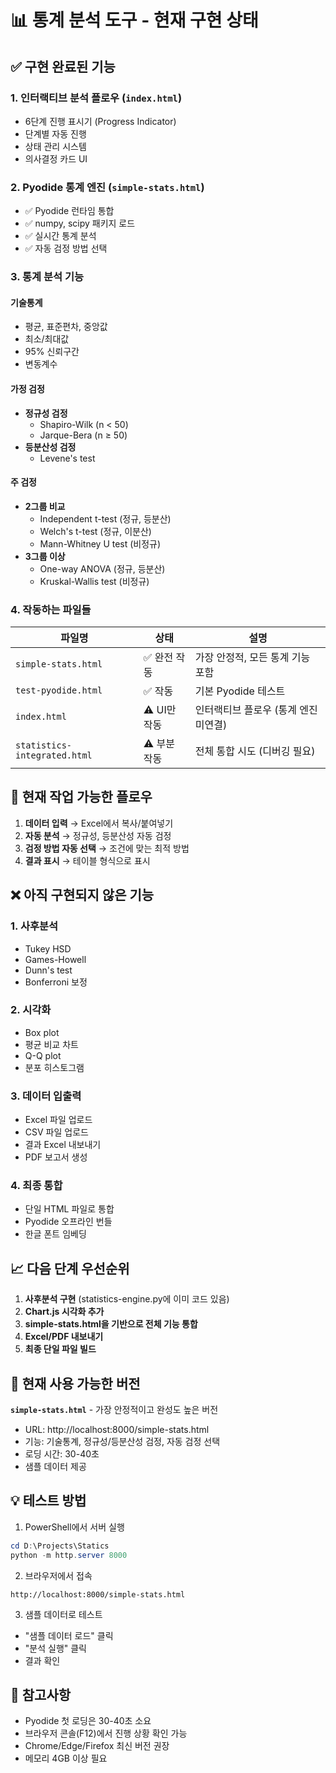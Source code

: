 # 📊 통계 분석 도구 - 현재 구현 상태

## ✅ 구현 완료된 기능

### 1. **인터랙티브 분석 플로우** (`index.html`)
- 6단계 진행 표시기 (Progress Indicator)
- 단계별 자동 진행
- 상태 관리 시스템
- 의사결정 카드 UI

### 2. **Pyodide 통계 엔진** (`simple-stats.html`)
- ✅ Pyodide 런타임 통합
- ✅ numpy, scipy 패키지 로드
- ✅ 실시간 통계 분석
- ✅ 자동 검정 방법 선택

### 3. **통계 분석 기능**
#### 기술통계
- 평균, 표준편차, 중앙값
- 최소/최대값
- 95% 신뢰구간
- 변동계수

#### 가정 검정
- **정규성 검정**
  - Shapiro-Wilk (n < 50)
  - Jarque-Bera (n ≥ 50)
- **등분산성 검정**
  - Levene's test

#### 주 검정
- **2그룹 비교**
  - Independent t-test (정규, 등분산)
  - Welch's t-test (정규, 이분산)
  - Mann-Whitney U test (비정규)
- **3그룹 이상**
  - One-way ANOVA (정규, 등분산)
  - Kruskal-Wallis test (비정규)

### 4. **작동하는 파일들**

| 파일명 | 상태 | 설명 |
|--------|------|------|
| `simple-stats.html` | ✅ 완전 작동 | 가장 안정적, 모든 통계 기능 포함 |
| `test-pyodide.html` | ✅ 작동 | 기본 Pyodide 테스트 |
| `index.html` | ⚠️ UI만 작동 | 인터랙티브 플로우 (통계 엔진 미연결) |
| `statistics-integrated.html` | ⚠️ 부분 작동 | 전체 통합 시도 (디버깅 필요) |

## 🔄 현재 작업 가능한 플로우

1. **데이터 입력** → Excel에서 복사/붙여넣기
2. **자동 분석** → 정규성, 등분산성 자동 검정
3. **검정 방법 자동 선택** → 조건에 맞는 최적 방법
4. **결과 표시** → 테이블 형식으로 표시

## ❌ 아직 구현되지 않은 기능

### 1. **사후분석**
- Tukey HSD
- Games-Howell
- Dunn's test
- Bonferroni 보정

### 2. **시각화**
- Box plot
- 평균 비교 차트
- Q-Q plot
- 분포 히스토그램

### 3. **데이터 입출력**
- Excel 파일 업로드
- CSV 파일 업로드
- 결과 Excel 내보내기
- PDF 보고서 생성

### 4. **최종 통합**
- 단일 HTML 파일로 통합
- Pyodide 오프라인 번들
- 한글 폰트 임베딩

## 📈 다음 단계 우선순위

1. **사후분석 구현** (statistics-engine.py에 이미 코드 있음)
2. **Chart.js 시각화 추가**
3. **simple-stats.html을 기반으로 전체 기능 통합**
4. **Excel/PDF 내보내기**
5. **최종 단일 파일 빌드**

## 🎯 현재 사용 가능한 버전

**`simple-stats.html`** - 가장 안정적이고 완성도 높은 버전
- URL: http://localhost:8000/simple-stats.html
- 기능: 기술통계, 정규성/등분산성 검정, 자동 검정 선택
- 로딩 시간: 30-40초
- 샘플 데이터 제공

## 💡 테스트 방법

1. PowerShell에서 서버 실행
```powershell
cd D:\Projects\Statics
python -m http.server 8000
```

2. 브라우저에서 접속
```
http://localhost:8000/simple-stats.html
```

3. 샘플 데이터로 테스트
- "샘플 데이터 로드" 클릭
- "분석 실행" 클릭
- 결과 확인

## 📝 참고사항

- Pyodide 첫 로딩은 30-40초 소요
- 브라우저 콘솔(F12)에서 진행 상황 확인 가능
- Chrome/Edge/Firefox 최신 버전 권장
- 메모리 4GB 이상 필요